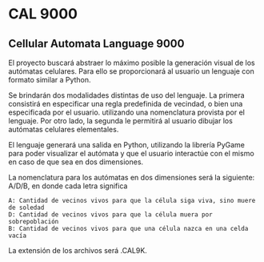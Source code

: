 # CAL 9000
## Cellular Automata Language 9000

El proyecto buscará abstraer lo máximo posible la generación visual de los autómatas celulares. Para ello se proporcionará al usuario un lenguaje con formato similar a Python.

Se brindarán dos modalidades distintas de uso del lenguaje. La primera consistirá en especificar una regla predefinida de vecindad, o bien una especificada por el usuario. utilizando una nomenclatura provista por el lenguaje. Por otro lado, la segunda le permitirá al usuario dibujar los autómatas celulares elementales.

El lenguaje generará una salida en Python, utilizando la librería PyGame para poder visualizar el autómata y que el usuario interactúe con el mismo en caso de que sea en dos dimensiones.

La nomenclatura para los autómatas en dos dimensiones será la siguiente: A/D/B, en donde cada letra significa

    A: Cantidad de vecinos vivos para que la célula siga viva, sino muere de soledad
    D: Cantidad de vecinos vivos para que la célula muera por sobrepoblación
    B: Cantidad de vecinos vivos para que una célula nazca en una celda vacía

    
La extensión de los archivos será .CAL9K.
